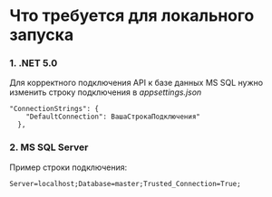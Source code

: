 # Что требуется для локального запуска
### 1. .NET 5.0
Для корректного подключения API к базе данных MS SQL нужно изменить строку подключения в *appsettings.json*
```
"ConnectionStrings": {
    "DefaultConnection": ВашаСтрокаПодключения"
  },
```
### 2. MS SQL Server
Пример строки подключения: 
``` 
Server=localhost;Database=master;Trusted_Connection=True; 
```
